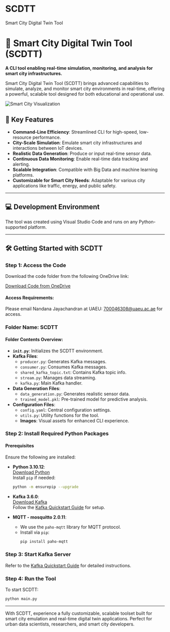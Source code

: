 # SCDTT
Smart City Digital Twin Tool
# 🚀 **Smart City Digital Twin Tool (SCDTT)**

**A CLI tool enabling real-time simulation, monitoring, and analysis for smart city infrastructures.**

Smart City Digital Twin Tool (SCDTT) brings advanced capabilities to simulate, analyze, and monitor smart city environments in real-time, offering a powerful, scalable tool designed for both educational and operational use.

![Smart City Visualization](https://example.com/path/to/image) <!-- Replace with the actual URL for the image -->

## 🌟 Key Features

- **Command-Line Efficiency**: Streamlined CLI for high-speed, low-resource performance.
- **City-Scale Simulation**: Emulate smart city infrastructures and interactions between IoT devices.
- **Realistic Data Generation**: Produce or input real-time sensor data.
- **Continuous Data Monitoring**: Enable real-time data tracking and alerting.
- **Scalable Integration**: Compatible with Big Data and machine learning platforms.
- **Customizable for Smart City Needs**: Adaptable for various city applications like traffic, energy, and public safety.

---

## 💻 Development Environment

The tool was created using Visual Studio Code and runs on any Python-supported platform.

---

## 🛠️ Getting Started with SCDTT

### Step 1: Access the Code

Download the code folder from the following OneDrive link:

[Download Code from OneDrive](https://alumniuaeuac-my.sharepoint.com/:f:/r/personal/nandanaj_uaeu_ac_ae/Documents/IoT-Edu-ML-Stream?csf=1&web=1&e=ZowPbV)

#### Access Requirements:  
Please email Nandana Jayachandran at UAEU: [700046308@uaeu.ac.ae](mailto:700046308@uaeu.ac.ae) for access.

### Folder Name: SCDTT

#### Folder Contents Overview:

- **`init.py`**: Initializes the SCDTT environment.
- **Kafka Files**:
  - `producer.py`: Generates Kafka messages.
  - `consumer.py`: Consumes Kafka messages.
  - `shared_kafka_topic.txt`: Contains Kafka topic info.
  - `stream.py`: Manages data streaming.
  - `kafka.py`: Main Kafka handler.
- **Data Generation Files**:
  - `data_generation.py`: Generates realistic sensor data.
  - `trained_model.pkl`: Pre-trained model for predictive analysis.
- **Configuration Files**:
  - `config.yaml`: Central configuration settings.
  - `utils.py`: Utility functions for the tool.
  - **Images**: Visual assets for enhanced CLI experience.

### Step 2: Install Required Python Packages

#### Prerequisites

Ensure the following are installed:

- **Python 3.10.12**:  
  [Download Python](https://www.python.org/downloads/)  
  Install `pip` if needed:
  ```bash
  python -m ensurepip --upgrade
  ```

- **Kafka 3.6.0**:  
  [Download Kafka](https://kafka.apache.org/downloads)  
  Follow the [Kafka Quickstart Guide](https://kafka.apache.org/quickstart) for setup.

- **MQTT - mosquitto 2.0.11**:  
  - We use the `paho-mqtt` library for MQTT protocol.
  - Install via `pip`:
    ```bash
    pip install paho-mqtt
    ```

### Step 3: Start Kafka Server

Refer to the [Kafka Quickstart Guide](https://kafka.apache.org/quickstart) for detailed instructions.

### Step 4: Run the Tool

To start SCDTT:
```bash
python main.py
```

---

With SCDTT, experience a fully customizable, scalable toolset built for smart city emulation and real-time digital twin applications. Perfect for urban data scientists, researchers, and smart city developers.
